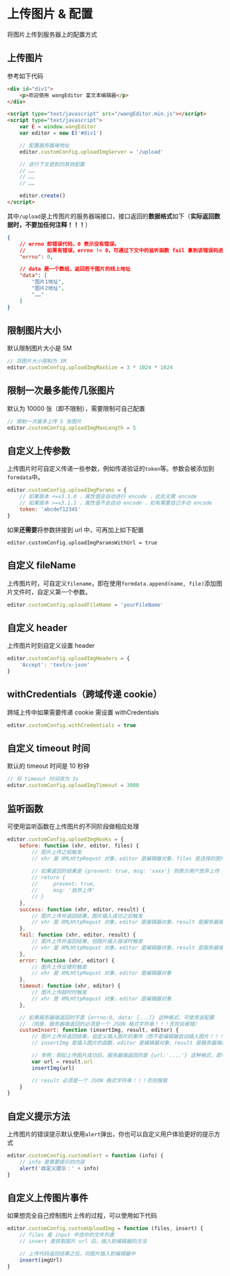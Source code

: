 # 上传图片 & 配置

将图片上传到服务器上的配置方式

## 上传图片

参考如下代码

```html
<div id="div1">
    <p>欢迎使用 wangEditor 富文本编辑器</p>
</div>

<script type="text/javascript" src="/wangEditor.min.js"></script>
<script type="text/javascript">
    var E = window.wangEditor
    var editor = new E('#div1')

    // 配置服务器端地址
    editor.customConfig.uploadImgServer = '/upload'

    // 进行下文提到的其他配置
    // ……
    // ……
    // ……

    editor.create()
</script>
```

其中`/upload`是上传图片的服务器端接口，接口返回的**数据格式**如下（**实际返回数据时，不要加任何注释！！！**）

```json
{
    // errno 即错误代码，0 表示没有错误。
    //       如果有错误，errno != 0，可通过下文中的监听函数 fail 拿到该错误码进行自定义处理
    "errno": 0,

    // data 是一个数组，返回若干图片的线上地址
    "data": [
        "图片1地址",
        "图片2地址",
        "……"
    ]
}
```

## 限制图片大小

默认限制图片大小是 5M

```javascript
// 将图片大小限制为 3M
editor.customConfig.uploadImgMaxSize = 3 * 1024 * 1024
```

## 限制一次最多能传几张图片

默认为 10000 张（即不限制），需要限制可自己配置

```javascript
// 限制一次最多上传 5 张图片
editor.customConfig.uploadImgMaxLength = 5
```

## 自定义上传参数

上传图片时可自定义传递一些参数，例如传递验证的`token`等。参数会被添加到`formdata`中。

```javascript
editor.customConfig.uploadImgParams = {
    // 如果版本 <=v3.1.0 ，属性值会自动进行 encode ，此处无需 encode
    // 如果版本 >=v3.1.1 ，属性值不会自动 encode ，如有需要自己手动 encode
    token: 'abcdef12345'
}
```

如果**还需要**将参数拼接到 url 中，可再加上如下配置

```
editor.customConfig.uploadImgParamsWithUrl = true
```

## 自定义 fileName

上传图片时，可自定义`filename`，即在使用`formdata.append(name, file)`添加图片文件时，自定义第一个参数。

```javascript
editor.customConfig.uploadFileName = 'yourFileName'
```

## 自定义 header

上传图片时刻自定义设置 header

```javascript
editor.customConfig.uploadImgHeaders = {
    'Accept': 'text/x-json'
}
```

## withCredentials（跨域传递 cookie）

跨域上传中如果需要传递 cookie 需设置 withCredentials

```javascript
editor.customConfig.withCredentials = true
```

## 自定义 timeout 时间

默认的 timeout 时间是 10 秒钟

```javascript
// 将 timeout 时间改为 3s
editor.customConfig.uploadImgTimeout = 3000
```

## 监听函数

可使用监听函数在上传图片的不同阶段做相应处理

```javascript
editor.customConfig.uploadImgHooks = {
    before: function (xhr, editor, files) {
        // 图片上传之前触发
        // xhr 是 XMLHttpRequst 对象，editor 是编辑器对象，files 是选择的图片文件
        
        // 如果返回的结果是 {prevent: true, msg: 'xxxx'} 则表示用户放弃上传
        // return {
        //     prevent: true,
        //     msg: '放弃上传'
        // }
    },
    success: function (xhr, editor, result) {
        // 图片上传并返回结果，图片插入成功之后触发
        // xhr 是 XMLHttpRequst 对象，editor 是编辑器对象，result 是服务器端返回的结果
    },
    fail: function (xhr, editor, result) {
        // 图片上传并返回结果，但图片插入错误时触发
        // xhr 是 XMLHttpRequst 对象，editor 是编辑器对象，result 是服务器端返回的结果
    },
    error: function (xhr, editor) {
        // 图片上传出错时触发
        // xhr 是 XMLHttpRequst 对象，editor 是编辑器对象
    },
    timeout: function (xhr, editor) {
        // 图片上传超时时触发
        // xhr 是 XMLHttpRequst 对象，editor 是编辑器对象
    },

    // 如果服务器端返回的不是 {errno:0, data: [...]} 这种格式，可使用该配置
    // （但是，服务器端返回的必须是一个 JSON 格式字符串！！！否则会报错）
    customInsert: function (insertImg, result, editor) {
        // 图片上传并返回结果，自定义插入图片的事件（而不是编辑器自动插入图片！！！）
        // insertImg 是插入图片的函数，editor 是编辑器对象，result 是服务器端返回的结果

        // 举例：假如上传图片成功后，服务器端返回的是 {url:'....'} 这种格式，即可这样插入图片：
        var url = result.url
        insertImg(url)

        // result 必须是一个 JSON 格式字符串！！！否则报错
    }
}
```

## 自定义提示方法

上传图片的错误提示默认使用`alert`弹出，你也可以自定义用户体验更好的提示方式

```javascript
editor.customConfig.customAlert = function (info) {
    // info 是需要提示的内容
    alert('自定义提示：' + info)
}
```

## 自定义上传图片事件

如果想完全自己控制图片上传的过程，可以使用如下代码

```javascript
editor.customConfig.customUploadImg = function (files, insert) {
    // files 是 input 中选中的文件列表
    // insert 是获取图片 url 后，插入到编辑器的方法

    // 上传代码返回结果之后，将图片插入到编辑器中
    insert(imgUrl)
}
```
